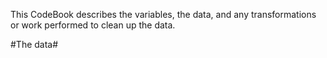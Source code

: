 This CodeBook describes the variables, the data, and any transformations or work performed to clean up the data.

#The data#
